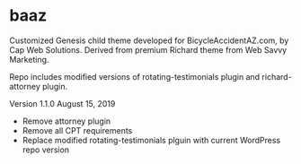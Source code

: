 # baaz

Customized Genesis child theme developed for BicycleAccidentAZ.com, by Cap Web Solutions. Derived from premium Richard theme from Web Savvy Marketing. 

Repo includes modified versions of rotating-testimonials plugin and richard-attorney plugin. 

Version 1.1.0 August 15, 2019

- Remove attorney plugin
- Remove all CPT requirements
- Replace modified rotating-testimonials plguin with current WordPress repo version 
